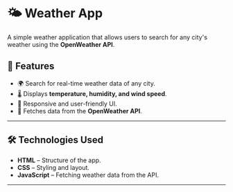 # 🌤️ Weather App

A simple weather application that allows users to search for any city's weather using the **OpenWeather API**.

## 🚀 Features
- 🌍 Search for real-time weather data of any city.
- 🌡️ Displays **temperature, humidity, and wind speed**.
- 🎨 Responsive and user-friendly UI.
- 🔄 Fetches data from the **OpenWeather API**.

---


## 🛠️ Technologies Used
- **HTML** – Structure of the app.
- **CSS** – Styling and layout.
- **JavaScript** – Fetching weather data from the API.

---

